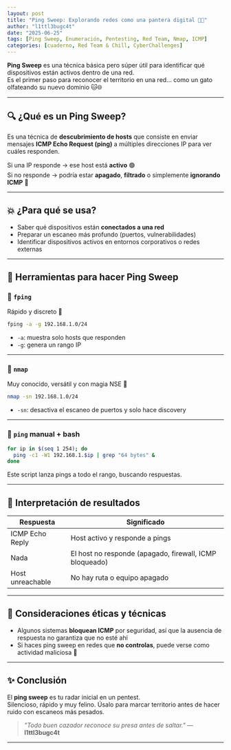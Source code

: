 ```yaml
---
layout: post
title: "Ping Sweep: Explorando redes como una pantera digital 🐾📡"
author: "l1ttl3bugc4t"
date: "2025-06-25"
tags: [Ping Sweep, Enumeración, Pentesting, Red Team, Nmap, ICMP]
categories: [cuaderno, Red Team & Chill, CyberChallenges]
---
```


**Ping Sweep** es una técnica básica pero súper útil para identificar qué dispositivos están activos dentro de una red.  
Es el primer paso para reconocer el territorio en una red… como un gato olfateando su nuevo dominio 🐱🌐

---

## 🔍 ¿Qué es un Ping Sweep?

Es una técnica de **descubrimiento de hosts** que consiste en enviar mensajes **ICMP Echo Request (ping)** a múltiples direcciones IP para ver cuáles responden.

Si una IP responde → ese host está **activo** 🟢  
Si no responde → podría estar **apagado**, **filtrado** o simplemente **ignorando ICMP** 🔴

---

## 💥 ¿Para qué se usa?

- Saber qué dispositivos están **conectados a una red**
- Preparar un escaneo más profundo (puertos, vulnerabilidades)
- Identificar dispositivos activos en entornos corporativos o redes externas

---

## 🧰 Herramientas para hacer Ping Sweep

### 🐾 `fping`

Rápido y discreto 🐇

```bash
fping -a -g 192.168.1.0/24
```

- `-a`: muestra solo hosts que responden
- `-g`: genera un rango IP

---

### 🐾 `nmap`

Muy conocido, versátil y con magia NSE 💫

```bash
nmap -sn 192.168.1.0/24
```

- `-sn`: desactiva el escaneo de puertos y solo hace discovery

---

### 🐾 `ping` manual + bash

```bash
for ip in $(seq 1 254); do
  ping -c1 -W1 192.168.1.$ip | grep "64 bytes" & 
done
```

Este script lanza pings a todo el rango, buscando respuestas.

---

## 🎯 Interpretación de resultados

| Respuesta | Significado |
|----------|-------------|
| ICMP Echo Reply | Host activo y responde a pings |
| Nada | El host no responde (apagado, firewall, ICMP bloqueado) |
| Host unreachable | No hay ruta o equipo apagado |

---

## 🚩 Consideraciones éticas y técnicas

- Algunos sistemas **bloquean ICMP** por seguridad, así que la ausencia de respuesta no garantiza que no esté ahí
- Si haces ping sweep en redes que **no controlas**, puede verse como actividad maliciosa 🚨

---

## ✨ Conclusión

El **ping sweep** es tu radar inicial en un pentest.  
Silencioso, rápido y muy felino. Úsalo para marcar territorio antes de hacer ruido con escaneos más pesados.

> _"Todo buen cazador reconoce su presa antes de saltar."_ — **l1ttl3bugc4t**

---
